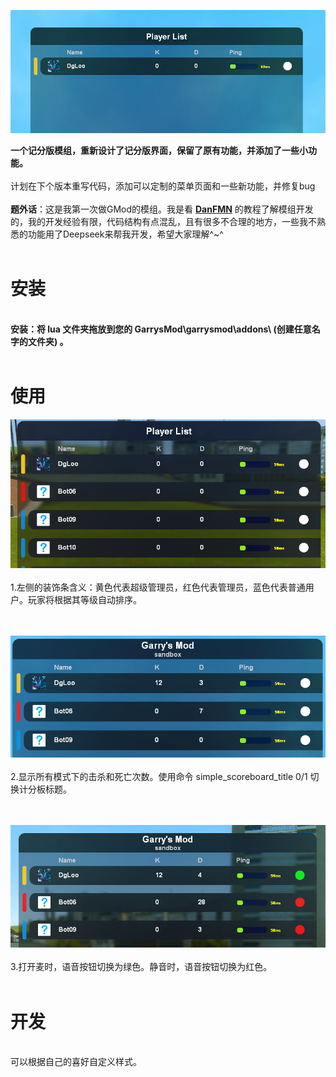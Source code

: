 ![01](https://github.com/DgLooSL/Gmod-SimpleScoreboard/blob/main/img/01.png?raw=true)

**一个记分版模组，重新设计了记分版界面，保留了原有功能，并添加了一些小功能。**</br></br>
计划在下个版本重写代码，添加可以定制的菜单页面和一些新功能，并修复bug </br></br>
**题外话**：这是我第一次做GMod的模组。我是看 [**DanFMN**](https://www.youtube.com/playlist?list=PLN1e9kVZIWewR9Tm48zbxdm1qiBEWYpJI) 的教程了解模组开发的，我的开发经验有限，代码结构有点混乱，且有很多不合理的地方，一些我不熟悉的功能用了Deepseek来帮我开发，希望大家理解^~^
</br>
</br>
# 安装
</br>**安装：将 lua 文件夹拖放到您的 GarrysMod\garrysmod\addons\ (创建任意名字的文件夹) 。**</br></br>
# 使用
![02](https://github.com/DgLooSL/Gmod-SimpleScoreboard/blob/main/img/02.png?raw=true)
</br></br>1.左侧的装饰条含义：黄色代表超级管理员，红色代表管理员，蓝色代表普通用户。玩家将根据其等级自动排序。</br></br></br>

![03](https://github.com/DgLooSL/Gmod-SimpleScoreboard/blob/main/img/03.png?raw=true)
</br></br>2.显示所有模式下的击杀和死亡次数。使用命令 simple_scoreboard_title 0/1 切换计分板标题。</br></br></br>

![04](https://github.com/DgLooSL/Gmod-SimpleScoreboard/blob/main/img/04.png?raw=true)
</br></br>3.打开麦时，语音按钮切换为绿色。静音时，语音按钮切换为红色。</br></br>
# 开发
</br>可以根据自己的喜好自定义样式。
